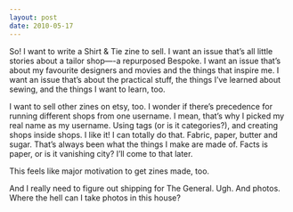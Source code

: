 ```yaml
---
layout: post
date: 2010-05-17
---
```


So! I want to write a Shirt & Tie zine to sell. I want an issue that’s all little stories about a tailor shop—-a repurposed Bespoke. I want an issue that’s about my favourite designers and movies and the things that inspire me. I want an issue that’s about the practical stuff, the things I’ve learned about sewing, and the things I want to learn, too.

I want to sell other zines on etsy, too. I wonder if there’s precedence for running different shops from one username. I mean, that’s why I picked my real name as my username. Using tags (or is it categories?), and creating shops inside shops. I like it! I can totally do that. Fabric, paper, butter and sugar. That’s always been what the things I make are made of. Facts is paper, or is it vanishing city? I’ll come to that later.

This feels like major motivation to get zines made, too.

And I really need to figure out shipping for The General. Ugh. And photos. Where the hell can I take photos in this house?
